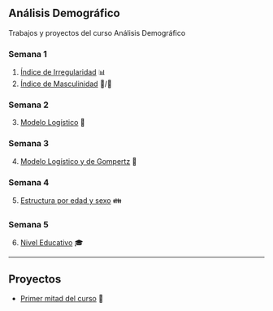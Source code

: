 ## Análisis Demográfico

Trabajos y proyectos del curso Análisis Demográfico

### Semana 1

1. [Índice de Irregularidad](https://mnar99.github.io/AnalisisDemo/R/IR) :bar_chart:
2. [Índice de Masculinidad](https://mnar99.github.io/AnalisisDemo/R/IM) :man:/:woman:

### Semana 2

3. [Modelo Logístico](https://mnar99.github.io/AnalisisDemo/R/MD_LOG) :bust_in_silhouette:

### Semana 3

4. [Modelo Logístico y de Gompertz](https://mnar99.github.io/AnalisisDemo/R/AC01) :busts_in_silhouette:

### Semana 4

5. [Estructura por edad y sexo](https://mnar99.github.io/AnalisisDemo/R/EGEDAD) :family:

### Semana 5

6. [Nivel Educativo](https://mnar99.github.io/AnalisisDemo/R/NEd) :mortar_board:

---

## Proyectos

* [Primer mitad del curso](https://mnar99.github.io/AnalisisDemo/R/TRsm) :bookmark_tabs:
